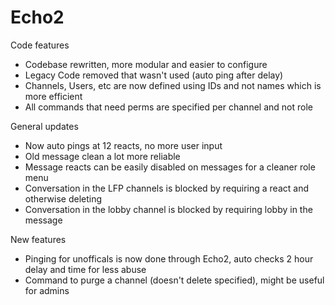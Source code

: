 # Echo2
Code features
- Codebase rewritten, more modular and easier to configure
- Legacy Code removed that wasn't used (auto ping after delay)
- Channels, Users, etc are now defined using IDs and not names which is more efficient
- All commands that need perms are specified per channel and not role

General updates
- Now auto pings at 12 reacts, no more user input
- Old message clean a lot more reliable
- Message reacts can be easily disabled on messages for a cleaner role menu
- Conversation in the LFP channels is blocked by requiring a react and otherwise deleting
- Conversation in the lobby channel is blocked by requiring lobby in the message

New features
- Pinging for unofficals is now done through Echo2, auto checks 2 hour delay and time for less abuse
- Command to purge a channel (doesn't delete specified), might be useful for admins
